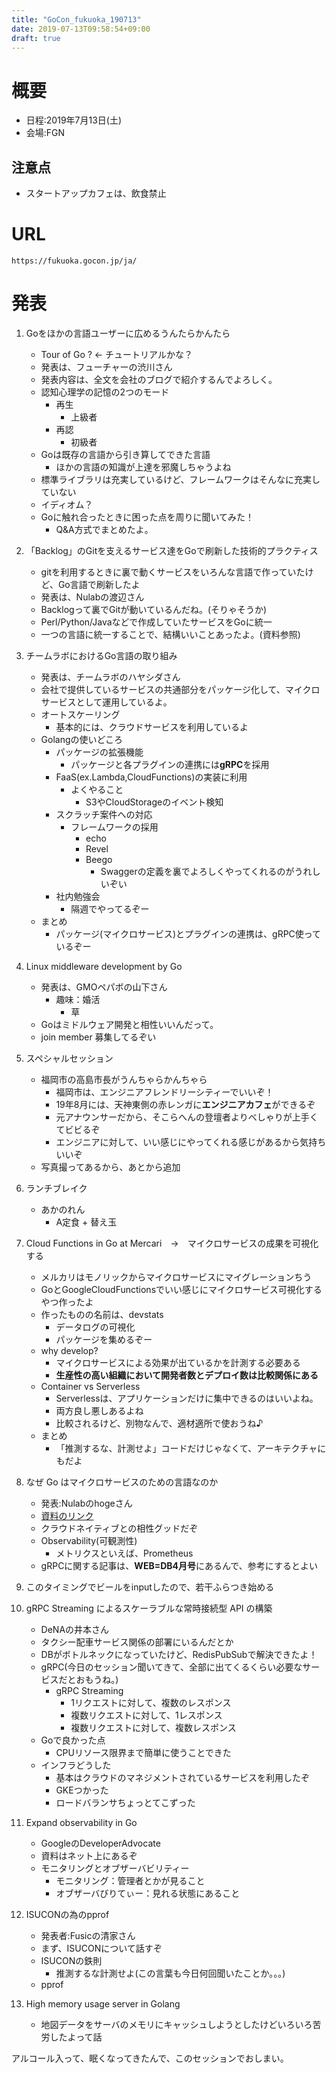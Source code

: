 ```yaml
---
title: "GoCon_fukuoka_190713"
date: 2019-07-13T09:58:54+09:00
draft: true
---
```


# 概要
- 日程:2019年7月13日(土)
- 会場:FGN

## 注意点
- スタートアップカフェは、飲食禁止

# URL
    https://fukuoka.gocon.jp/ja/

# 発表
1. Goをほかの言語ユーザーに広めるうんたらかんたら
    - Tour of Go ? <- チュートリアルかな？
    - 発表は、フューチャーの渋川さん
    - 発表内容は、全文を会社のブログで紹介するんでよろしく。
    - 認知心理学の記憶の2つのモード
      - 再生
        - 上級者
      - 再認
        - 初級者
    - Goは既存の言語から引き算してできた言語
      - ほかの言語の知識が上達を邪魔しちゃうよね
    - 標準ライブラリは充実しているけど、フレームワークはそんなに充実していない
    - イディオム？
    - Goに触れ合ったときに困った点を周りに聞いてみた！
      - Q&A方式でまとめたよ。

1. 「Backlog」のGitを支えるサービス達をGoで刷新した技術的プラクティス
   - gitを利用するときに裏で動くサービスをいろんな言語で作っていたけど、Go言語で刷新したよ
   - 発表は、Nulabの渡辺さん
   - Backlogって裏でGitが動いているんだね。(そりゃそうか)
   - Perl/Python/Javaなどで作成していたサービスをGoに統一
   - 一つの言語に統一することで、結構いいことあったよ。(資料参照)

1. チームラボにおけるGo言語の取り組み
   - 発表は、チームラボのハヤシダさん
   - 会社で提供しているサービスの共通部分をパッケージ化して、マイクロサービスとして運用しているよ。
   - オートスケーリング
     - 基本的には、クラウドサービスを利用しているよ
   - Golangの使いどころ
     - パッケージの拡張機能
       - パッケージと各プラグインの連携には**gRPC**を採用
     - FaaS(ex.Lambda,CloudFunctions)の実装に利用
       - よくやること
         - S3やCloudStorageのイベント検知
     - スクラッチ案件への対応
       - フレームワークの採用
         - echo
         - Revel
         - Beego
           - Swaggerの定義を裏でよろしくやってくれるのがうれしいぞい
     - 社内勉強会
       - 隔週でやってるぞー
   - まとめ
     - パッケージ(マイクロサービス)とプラグインの連携は、gRPC使っているぞー

1. Linux middleware development by Go
   - 発表は、GMOペパボの山下さん
     - 趣味：婚活
       - 草
   - Goはミドルウェア開発と相性いいんだって。
   - join member 募集してるぞい

1. スペシャルセッション 
   - 福岡市の高島市長がうんちゃらかんちゃら
     - 福岡市は、エンジニアフレンドリーシティーでいいぞ！
     - 19年8月には、天神東側の赤レンガに**エンジニアカフェ**ができるぞ
     - 元アナウンサーだから、そこらへんの登壇者よりべしゃりが上手くてビビるぞ
     - エンジニアに対して、いい感じにやってくれる感じがあるから気持ちいいぞ
   - 写真撮ってあるから、あとから追加

1. ランチブレイク
   - あかのれん
     - A定食 + 替え玉

1. Cloud Functions in Go at Mercari　→　マイクロサービスの成果を可視化する
   - メルカリはモノリックからマイクロサービスにマイグレーションちう
   - GoとGoogleCloudFunctionsでいい感じにマイクロサービス可視化するやつ作ったよ
   - 作ったものの名前は、devstats
     - データログの可視化
     - パッケージを集めるぞー
   - why develop?
     - マイクロサービスによる効果が出ているかを計測する必要ある
     - **生産性の高い組織において開発者数とデプロイ数は比較関係にある**
   - Container vs Serverless
     - Serverlessは、アプリケーションだけに集中できるのはいいよね。
     - 両方良し悪しあるよね
     - 比較されるけど、別物なんで、適材適所で使おうね♪
   - まとめ
     - 「推測するな、計測せよ」コードだけじゃなくて、アーキテクチャにもだよ

1. なぜ Go はマイクロサービスのための言語なのか
   - 発表:Nulabのhogeさん
   - [資料のリンク](https://speakerdeck.com/cohhei/naze-go-hamaikurosabisufalsetamefalseyan-yu-nafalseka-why-go-is-a-language-for-microservices?slide=7)
   - クラウドネイティブとの相性グッドだぞ
   - Observability(可観測性)
     - メトリクスといえば、Prometheus
   - gRPCに関する記事は、**WEB=DB4月号**にあるんで、参考にするとよい

1. このタイミングでビールをinputしたので、若干ふらつき始める

1. gRPC Streaming によるスケーラブルな常時接続型 API の構築
   - DeNAの井本さん
   - タクシー配車サービス関係の部署にいるんだとか
   - DBがボトルネックになっていたけど、RedisPubSubで解決できたよ！
   - gRPC(今日のセッション聞いてきて、全部に出てくるくらい必要なサービスだとおもうね。)
     - gRPC Streaming
       - 1リクエストに対して、複数のレスポンス
       - 複数リクエストに対して、1レスポンス
       - 複数リクエストに対して、複数レスポンス
   - Goで良かった点
     - CPUリソース限界まで簡単に使うことできた
   - インフラどうした
     - 基本はクラウドのマネジメントされているサービスを利用したぞ
     - GKEつかった
     - ロードバランサちょっとてこずった

1. Expand observability in Go
   - GoogleのDeveloperAdvocate
   - 資料はネット上にあるぞ
   - モニタリングとオブザーバビリティー
     - モニタリング：管理者とかが見ること
     - オブザーバびりてぃー：見れる状態にあること

1. ISUCONの為のpprof
   - 発表者:Fusicの清家さん
   - まず、ISUCONについて話すぞ
   - ISUCONの鉄則
     - 推測するな計測せよ(この言葉も今日何回聞いたことか。。。)
   - pprof

1. High memory usage server in Golang
   - 地図データをサーバのメモリにキャッシュしようとしたけどいろいろ苦労したよって話


アルコール入って、眠くなってきたんで、このセッションでおしまい。